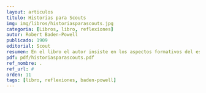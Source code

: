 ```yaml
---
layout: articulos
titulo: Historias para Scouts
img: img/libros/historiasparascouts.jpg
categoria: [Libros, libro, reflexiones]
autor: Robert Baden-Powell
publicado: 1909
editorial: Scout
resumen: En el libro el autor insiste en los aspectos formativos del escultismo desde el punto de vista de lo que les gusta a los muchachos. Nos narra muchas historias verídicas de las que extraer conclusiones y aprender de forma amena.
pdf: pdf/historiasparascouts.pdf
ref_nombre: .
ref_url: #
orden: 11
tags: [libro, reflexiones, baden-powell]
---
```

